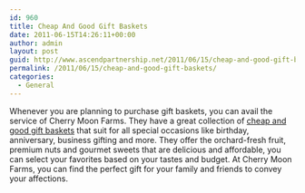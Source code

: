 ```yaml
---
id: 960
title: Cheap And Good Gift Baskets
date: 2011-06-15T14:26:11+00:00
author: admin
layout: post
guid: http://www.ascendpartnership.net/2011/06/15/cheap-and-good-gift-baskets/
permalink: /2011/06/15/cheap-and-good-gift-baskets/
categories:
  - General
---
```

Whenever you are planning to purchase gift baskets, you can avail the service of Cherry Moon Farms. They have a great collection of [cheap and good gift baskets](http://www.cherrymoonfarms.com/cheap-gift-baskets-c34) that suit for all special occasions like birthday, anniversary, business gifting and more. They offer the orchard-fresh fruit, premium nuts and gourmet sweets that are delicious and affordable, you can select your favorites based on your tastes and budget. At Cherry Moon Farms, you can find the perfect gift for your family and friends to convey your affections.